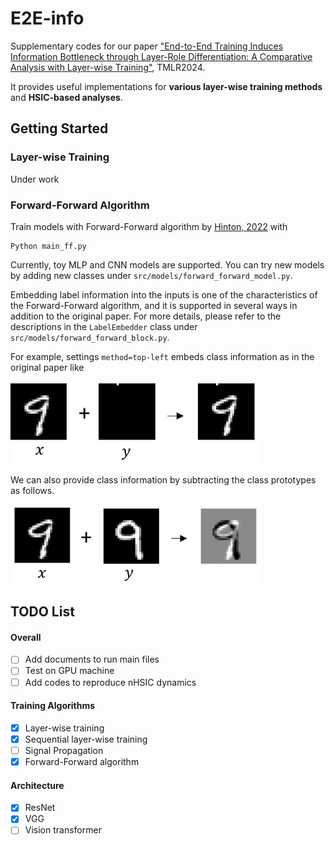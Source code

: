 # E2E-info
Supplementary codes for our paper ["End-to-End Training Induces Information Bottleneck through Layer-Role Differentiation: A Comparative Analysis with Layer-wise Training"](https://openreview.net/forum?id=O3wmRh2SfT&noteId=3X3EJITPUQ), TMLR2024.

It provides useful implementations for **various layer-wise training methods** and **HSIC-based analyses**.

## Getting Started
### Layer-wise Training
Under work

### Forward-Forward Algorithm
Train models with Forward-Forward algorithm by [Hinton, 2022](https://arxiv.org/abs/2212.13345) with
```
Python main_ff.py
```

Currently, toy MLP and CNN models are supported.
You can try new models by adding new classes under `src/models/forward_forward_model.py`.

Embedding label information into the inputs is one of the characteristics of the Forward-Forward algorithm, and it is supported in several ways in addition to the original paper.
For more details, please refer to the descriptions in the `LabelEmbedder` class under `src/models/forward_forward_block.py`.

For example, settings `method=top-left` embeds class information as in the original paper like

<a href="url"><img src="https://github.com/keitaroskmt/E2E-info/blob/1c62cb9223ee76d020eed0235491cf9c3419d071/images/ff_top_left.png" width=400></a>

We can also provide class information by subtracting the class prototypes as follows.

<a href="url"><img src="https://github.com/keitaroskmt/E2E-info/blob/1c62cb9223ee76d020eed0235491cf9c3419d071/images/ff_subtract.png" width=400></a>


## TODO List
#### Overall
- [ ] Add documents to run main files
- [ ] Test on GPU machine
- [ ] Add codes to reproduce nHSIC dynamics

#### Training Algorithms
- [x] Layer-wise training
- [x] Sequential layer-wise training
- [ ] Signal Propagation
- [x] Forward-Forward algorithm

#### Architecture
- [x] ResNet
- [x] VGG
- [ ] Vision transformer
